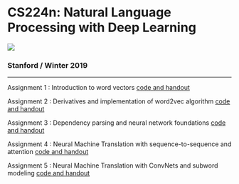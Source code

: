 # CS224n: Natural Language Processing with Deep Learning 

<img src="https://github.com/ankit-ai/cs224n-natural-language-processing-winter2019/blob/master/cs224n.png">

### Stanford / Winter 2019

-----------

Assignment 1 : Introduction to word vectors [code and handout](https://github.com/ankit-ai/cs224n-natural-language-processing-winter2019/tree/master/a1_intro_word_vectors/a1)

Assignment 2 : Derivatives and implementation of word2vec algorithm [code and handout](https://github.com/ankit-ai/cs224n-natural-language-processing-winter2019/tree/master/a2_word2vec)

Assignment 3 : Dependency parsing and neural network foundations [code and handout](https://github.com/ankit-ai/cs224n-natural-language-processing-winter2019/tree/master/a3_neural_dependency_parsing)

Assignment 4 : Neural Machine Translation with sequence-to-sequence and attention [code and handout](https://github.com/ankit-ai/cs224n-natural-language-processing-winter2019/tree/master/a4_neural_machine_translation_s2s_attention)

Assignment 5 : Neural Machine Translation with ConvNets and subword modeling [code and handout](https://github.com/ankit-ai/cs224n-natural-language-processing-winter2019/tree/master/a5_neural_machine_translation_convnet_subword)
